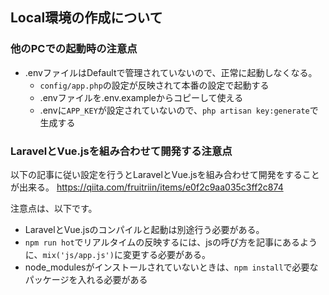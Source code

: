 ## Local環境の作成について
### 他のPCでの起動時の注意点
- .envファイルはDefaultで管理されていないので、正常に起動しなくなる。
  - `config/app.php`の設定が反映されて本番の設定で起動する
  - .envファイルを.env.exampleからコピーして使える
  - .envに`APP_KEY`が設定されていないので、`php artisan key:generate`で生成する

### LaravelとVue.jsを組み合わせて開発する注意点
以下の記事に従い設定を行うとLaravelとVue.jsを組み合わせて開発をすることが出来る。
https://qiita.com/fruitriin/items/e0f2c9aa035c3ff2c874

注意点は、以下です。
- LaravelとVue.jsのコンパイルと起動は別途行う必要がある。
- `npm run hot`でリアルタイムの反映するには、jsの呼び方を記事にあるように、`mix('js/app.js')`に変更する必要がある。
- node_modulesがインストールされていないときは、`npm install`で必要なパッケージを入れる必要がある
